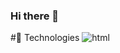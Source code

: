 ### Hi there 👋

#🔧 Technologies 
![html](https://user-images.githubusercontent.com/61913031/107503720-97274180-6b9a-11eb-9032-23161ab17ddb.png)
<!--
**MattGri/MattGri** is a ✨ _special_ ✨ repository because its `README.md` (this file) appears on your GitHub profile.

Here are some ideas to get you started:

- 🔭 I’m currently working on ...
- 🌱 I’m currently learning ...
- 👯 I’m looking to collaborate on ...
- 🤔 I’m looking for help with ...
- 💬 Ask me about ...
- 📫 How to reach me: ...
- 😄 Pronouns: ...
- ⚡ Fun fact: ...
-->
